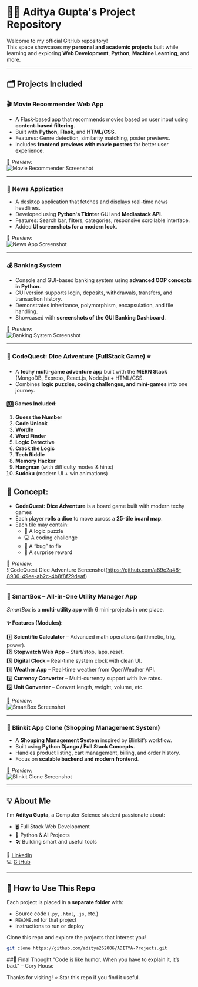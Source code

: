 # 👨‍💻 Aditya Gupta's Project Repository

Welcome to my official GitHub repository!  
This space showcases my **personal and academic projects** built while learning and exploring **Web Development**, **Python**, **Machine Learning**, and more.

---

## 🗂️ Projects Included

### 🎬 Movie Recommender Web App  
- A Flask-based app that recommends movies based on user input using **content-based filtering**.  
- Built with **Python**, **Flask**, and **HTML/CSS**.  
- Features: Genre detection, similarity matching, poster previews.  
- Includes **frontend previews with movie posters** for better user experience.  

📸 *Preview:*  
![Movie Recommender Screenshot](images/movie_recommender.png)  

---

### 📰 News Application 
- A desktop application that fetches and displays real-time news headlines.  
- Developed using **Python's Tkinter** GUI and **Mediastack API**.  
- Features: Search bar, filters, categories, responsive scrollable interface.  
- Added **UI screenshots for a modern look**.  

📸 *Preview:*  
![News App Screenshot](images/news_app.png)  

---

### 💰 Banking System   
- Console and GUI-based banking system using **advanced OOP concepts in Python**.  
- GUI version supports login, deposits, withdrawals, transfers, and transaction history.  
- Demonstrates inheritance, polymorphism, encapsulation, and file handling.  
- Showcased with **screenshots of the GUI Banking Dashboard**.  

📸 *Preview:*  
![Banking System Screenshot](images/banking_system.png)  

---

### 🎲 CodeQuest: Dice Adventure (FullStack Game) ⭐  
- A **techy multi-game adventure app** built with the **MERN Stack** (MongoDB, Express, React.js, Node.js) + HTML/CSS.  
- Combines **logic puzzles, coding challenges, and mini-games** into one journey.  

#### 🔟 Games Included:  
1. **Guess the Number**  
2. **Code Unlock**  
3. **Wordle**  
4. **Word Finder**  
5. **Logic Detective**  
6. **Crack the Logic**  
7. **Tech Riddle**  
8. **Memory Hacker**  
9. **Hangman** (with difficulty modes & hints)  
10. **Sudoku** (modern UI + win animations)  

## 🎯 Concept:  
- **CodeQuest: Dice Adventure** is a board game built with modern techy games 
- Each player **rolls a dice** to move across a **25-tile board map**.  
- Each tile may contain:  
  - 🧩 A logic puzzle  
  - 💻 A coding challenge  
  - 🐞 A “bug” to fix  
  - 🎁 A surprise reward  

📸 *Preview:*  
![CodeQuest Dice Adventure Screenshot(https://github.com/a89c2a48-8936-49ee-ab2c-4b8f8f29deaf)  

---

### 🌟 SmartBox – All-in-One Utility Manager App  

*SmartBox* is a **multi-utility app** with 6 mini-projects in one place.  

#### ✨ Features (Modules):  
1️⃣ **Scientific Calculator** – Advanced math operations (arithmetic, trig, power).  
2️⃣ **Stopwatch Web App** – Start/stop, laps, reset.  
3️⃣ **Digital Clock** – Real-time system clock with clean UI.  
4️⃣ **Weather App** – Real-time weather from OpenWeather API.  
5️⃣ **Currency Converter** – Multi-currency support with live rates.  
6️⃣ **Unit Converter** – Convert length, weight, volume, etc.  

📸 *Preview:*  
![SmartBox Screenshot](images/smartbox.png)  

---

### 🛒 Blinkit App Clone (Shopping Management System)  
- A **Shopping Management System** inspired by Blinkit’s workflow.  
- Built using **Python Django / Full Stack Concepts**.  
- Handles product listing, cart management, billing, and order history.  
- Focus on **scalable backend and modern frontend**.  

📸 *Preview:*  
![Blinkit Clone Screenshot](images/blinkit.png)  

---

## 💡 About Me  

I'm **Aditya Gupta**, a Computer Science student passionate about:  
- 🖥️ Full Stack Web Development  
- 🤖 Python & AI Projects  
- 🛠️ Building smart and useful tools  

🔗 [LinkedIn](https://www.linkedin.com/in/aditya-gupta-a2685b312)  
💻 [GitHub](https://github.com/aditya262006)  

---

## 📝 How to Use This Repo  

Each project is placed in a **separate folder** with:  
- Source code (`.py`, `.html`, `.js`, etc.)  
- `README.md` for that project  
- Instructions to run or deploy  

Clone this repo and explore the projects that interest you!  

```bash
git clone https://github.com/aditya262006/ADITYA-Projects.git
```
##🧠 Final Thought
"Code is like humor. When you have to explain it, it’s bad." – Cory House

Thanks for visiting! ⭐ Star this repo if you find it useful.
